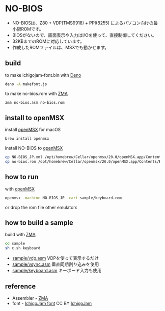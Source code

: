 # NO-BIOS

- NO-BIOSは、Z80 + VDP(TMS9918) + PPI(8255) によるパソコン向けの最小限ROMです。
- BIOSがないので、画面表示や入力はI/Oを使って、直接制御してください。
- 32KBまでのROMに対応しています。
- 作成したROMファイルは、MSXでも動かせます。

## build

to make ichigojam-font.bin with [Deno](https://deno.com/)
```sh
deno -A makefont.js
```

to make no-bios.rom with [ZMA](https://github.com/hra1129/zma)
```sh
zma no-bios.asm no-bios.rom
```

## install to openMSX

install [openMSX](https://openmsx.org/) for macOS
```sh
brew install openmsx
```

install NO-BIOS to [openMSX](https://openmsx.org/)
```sh
cp NO-BIOS_JP.xml /opt/homebrew/Cellar/openmsx/20.0/openMSX.app/Contents/Resources/share/machines/
cp no-bios.rom /opt/homebrew/Cellar/openmsx/20.0/openMSX.app/Contents/Resources/share/machines/
```

## how to run

with [openMSX](https://openmsx.org/)
```sh
openmsx -machine NO-BIOS_JP -cart sample/keyboard.rom
```

or drop the rom file other emulators

## how to build a sample

build with [ZMA](https://github.com/hra1129/zma)
```sh
cd sample
sh c.sh keyboard
```
- [sample/vdp.asm](sample/vdp.asm) VDPを使って表示するだけ
- [sample/vsync.asm](sample/vsync.asm) 垂直同期割り込みを使用
- [sample/keyboard.asm](sample/keyboard.asm) キーボード入力も使用

## reference

- Assembler - [ZMA](https://github.com/hra1129/zma)
- font - [IchigoJam font](https://github.com/IchigoJam/ichigojam-font) CC BY [IchigoJam](https://ichigojam.net/)
